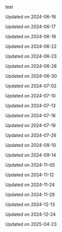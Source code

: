 test


Updated on 2024-06-16

Updated on 2024-06-17

Updated on 2024-06-18

Updated on 2024-06-22

Updated on 2024-06-23

Updated on 2024-06-28

Updated on 2024-06-30

Updated on 2024-07-02

Updated on 2024-07-10

Updated on 2024-07-13

Updated on 2024-07-16

Updated on 2024-07-19

Updated on 2024-07-26

Updated on 2024-08-10

Updated on 2024-09-14

Updated on 2024-11-05

Updated on 2024-11-12

Updated on 2024-11-24

Updated on 2024-11-29

Updated on 2024-12-13

Updated on 2024-12-24

Updated on 2025-04-23